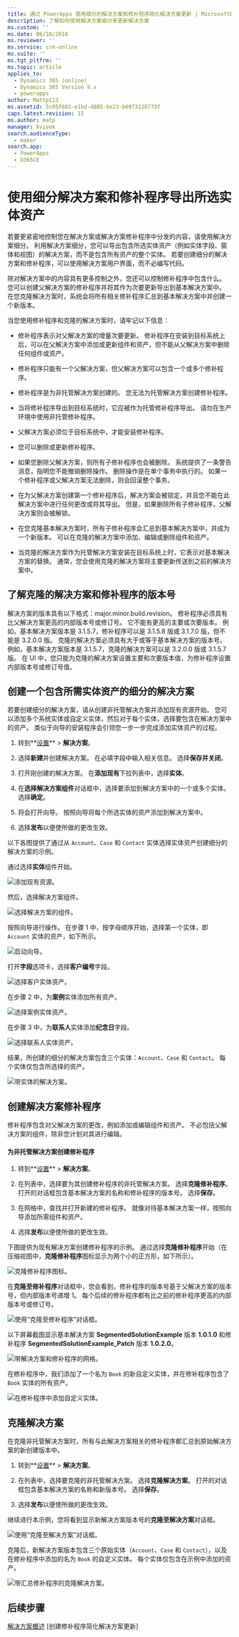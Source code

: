 ```yaml
---
title: 通过 PowerApps 使用细分的解决方案和修补程序简化解决方案更新 | MicrosoftDocs
description: 了解如何使用解决方案细分来更新解决方案
ms.custom: ''
ms.date: 06/18/2018
ms.reviewer: ''
ms.service: crm-online
ms.suite: ''
ms.tgt_pltfrm: ''
ms.topic: article
applies_to:
  - Dynamics 365 (online)
  - Dynamics 365 Version 9.x
  - powerapps
author: Mattp123
ms.assetid: 5c05f683-e1bd-4885-be23-b6973128773f
caps.latest.revision: 15
ms.author: matp
manager: kvivek
search.audienceType:
  - maker
search.app:
  - PowerApps
  - D365CE
---
```

# <a name="use-segmented-solutions-and-patches-to-export-selected-entity-assets"></a>使用细分解决方案和修补程序导出所选实体资产

若要更紧密地控制您在解决方案或解决方案修补程序中分发的内容，请使用解决方案细分。 利用解决方案细分，您可以导出包含所选实体资产（例如实体字段、窗体和视图）的解决方案，而不是包含所有资产的整个实体。 若要创建细分的解决方案和修补程序，可以使用解决方案用户界面，而不必编写代码。  
  
 除对解决方案中的内容具有更多控制之外，您还可以控制修补程序中包含什么。 您可以创建父解决方案的修补程序并将其作为次要更新导出到基本解决方案中。 在您克隆解决方案时，系统会将所有相关修补程序汇总到基本解决方案中并创建一个新版本。  
  
 当您使用修补程序和克隆的解决方案时，请牢记以下信息：  
  
-   修补程序表示对父解决方案的增量次要更新。 修补程序在安装到目标系统上后，可以在父解决方案中添加或更新组件和资产，但不能从父解决方案中删除任何组件或资产。  
  
-   修补程序只能有一个父解决方案，但父解决方案可以包含一个或多个修补程序。  
  
-   修补程序是为非托管解决方案创建的。 您无法为托管解决方案创建修补程序。  
  
-   当将修补程序导出到目标系统时，它应被作为托管修补程序导出。 请勿在生产环境中使用非托管修补程序。  
  
-   父解决方案必须位于目标系统中，才能安装修补程序。  
  
-   您可以删除或更新修补程序。  
  
-   如果您删除父解决方案，则所有子修补程序也会被删除。 系统提供了一条警告消息，指明您不能撤销删除操作。 删除操作是在单个事务中执行的。 如果一个修补程序或父解决方案无法删除，则会回滚整个事务。  
  
-   在为父解决方案创建第一个修补程序后，解决方案会被锁定，并且您不能在此解决方案中进行任何更改或将其导出。 但是，如果删除所有子修补程序，父解决方案则会被解锁。  
  
-   在您克隆基本解决方案时，所有子修补程序会汇总到基本解决方案中，并成为一个新版本。 可以在克隆的解决方案中添加、编辑或删除组件和资产。  
  
-   当克隆的解决方案作为托管解决方案安装在目标系统上时，它表示对基本解决方案的替换。 通常，您会使用克隆的解决方案将主要更新传送到之前的解决方案中。  
  
## <a name="understanding-version-numbers-for-cloned-solutions-and-patches"></a>了解克隆的解决方案和修补程序的版本号  
 解决方案的版本具有以下格式：major.minor.build.revision。 修补程序必须具有比父解决方案更高的内部版本号或修订号。 它不能有更高的主要或次要版本。 例如，基本解决方案版本是 3.1.5.7，修补程序可以是 3.1.5.8 版或 3.1.7.0 版，但不能是 3.2.0.0 版。 克隆的解决方案必须具有大于或等于基本解决方案的版本号。 例如，基本解决方案版本是 3.1.5.7，克隆的解决方案可以是 3.2.0.0 版或 3.1.5.7 版。 在 UI 中，您只能为克隆的解决方案设置主要和次要版本值，为修补程序设置内部版本号或修订号值。  
  
## <a name="create-a-segmented-solution-with-the-entity-assets-you-want"></a>创建一个包含所需实体资产的细分的解决方案  
 若要创建细分的解决方案，请从创建非托管解决方案并添加现有资源开始。 您可以添加多个系统实体或自定义实体，然后对于每个实体，选择要包含在解决方案中的资产。 类似于向导的安装程序会引领您一步一步完成添加实体资产的过程。  
  
1. 转到**[设置](../model-driven-apps/advanced-navigation.md#settings)** > **解决方案**。   
  
2.  选择**新建**并创建解决方案。 在必填字段中输入相关信息。 选择**保存并关闭**。  
  
3.  打开刚创建的解决方案。 在**添加现有**下拉列表中，选择**实体**。  
  
4.  在**选择解决方案组件**对话框中，选择要添加到解决方案中的一个或多个实体。 选择**确定**。  
  
5.  将会打开向导。 按照向导将每个所选实体的资产添加到解决方案中。  
  
6.  选择**发布**以便使所做的更改生效。  
  
 以下各图提供了通过从 `Account`、`Case` 和 `Contact` 实体选择实体资产创建细分的解决方案的示例。  
  
 通过选择**实体**组件开始。  
  
 ![添加现有资源。](media/solution-segmentation-add-existing-resources-admin.png "添加现有资源。")  
  
 然后，选择解决方案组件。  
  
 ![选择解决方案的组件。](media/solution-segmentation-select-components-admin.png "选择解决方案的组件。")  
  
 按照向导进行操作。 在步骤 1 中，按字母顺序开始，选择第一个实体，即 `Account` 实体的资产，如下所示。  
  
 ![启动向导。](media/solution-segmentation-wizard-starts-admin.png "启动向导。")  
  
 打开**字段**选项卡，选择**客户编号**字段。  
  
 ![选择客户实体资产。](media/solution-segmentation-select-account-assets-admin.png "选择客户实体资产。")  
  
 在步骤 2 中，为**案例**实体添加所有资产。  
  
 ![选择案例实体资产。](media/solution-segmentation-select-case-assets-admin.png "选择案例实体资产。")  
  
 在步骤 3 中，为**联系人**实体添加**纪念日**字段。  
  
 ![选择联系人实体资产。](media/solution-segmentation-select-contact-assets-admin.png "选择联系人实体资产。")  
  
 结果，所创建的细分的解决方案包含三个实体：`Account`、`Case` 和 `Contact`。 每个实体仅包含所选择的资产。  
  
 ![带实体的解决方案。](media/solution-segmentation-solution-entities-admin.png "带实体的解决方案。")  
  
## <a name="create-a-solution-patch"></a>创建解决方案修补程序  
 修补程序包含对父解决方案的更改，例如添加或编辑组件和资产。 不必包括父解决方案的组件，除非您计划对其进行编辑。  
  
 #### <a name="create-a-patch-for-an-unmanaged-solution"></a>为非托管解决方案创建修补程序  
  
1. 转到**[设置](../model-driven-apps/advanced-navigation.md#settings)** > **解决方案**。   
  
2.  在列表中，选择要为其创建修补程序的非托管解决方案。 选择**克隆修补程序**。 打开的对话框包含基本解决方案的名称和修补程序的版本号。 选择**保存**。  
  
3.  在网格中，查找并打开新建的修补程序。 就像对待基本解决方案一样，按照向导添加所需组件和资产。  
  
4.  选择**发布**以便使所做的更改生效。  
  
 下图提供为现有解决方案创建修补程序的示例。 通过选择**克隆修补程序**开始（在压缩视图中，**克隆修补程序**图标显示为两个小的正方形，如下所示）。  
  
 ![克隆修补程序图标。](media/solution-segmentation-click-patch-icon-admin.png "克隆修补程序图标。")  
  
 在**克隆至修补程序**对话框中，您会看到，修补程序的版本号基于父解决方案的版本号，但内部版本号递增 1。 每个后续的修补程序都有比之前的修补程序更高的内部版本号或修订号。  
  
 ![使用“克隆至修补程序”对话框。](media/solution-segmentation-clone-patch-dialog-admin.png "使用“克隆至修补程序”对话框。")  
  
 以下屏幕截图显示基本解决方案 **SegmentedSolutionExample** 版本 **1.0.1.0** 和修补程序 **SegmentedSolutionExample_Patch** 版本 **1.0.2.0**。  
  
 ![带解决方案和修补程序的网格。](media/solution-segmentation-solution-patch-grid-admin.png "带解决方案和修补程序的网格。")  
  
 在修补程序中，我们添加了一个名为 `Book` 的新自定义实体，并在修补程序包含了 `Book` 实体的所有资产。  
  
 ![在修补程序中添加自定义实体。](media/solution-segmentation-add-book-patch-admin.png "在修补程序中添加自定义实体。")  
  
## <a name="clone-a-solution"></a>克隆解决方案  
 在克隆非托管解决方案时，所有与此解决方案相关的修补程序都汇总到原始解决方案的新创建版本中。  
  
1. 转到**[设置](../model-driven-apps/advanced-navigation.md#settings)** > **解决方案**。   
  
2.  在列表中，选择要克隆的非托管解决方案。 选择**克隆解决方案**。 打开的对话框包含基本解决方案的名称和新版本号。 选择**保存**。  
  
3.  选择**发布**以便使所做的更改生效。  
  
 继续进行本示例，您将看到显示新解决方案版本号的**克隆至解决方案**对话框。  
  
 ![使用“克隆至解决方案”对话框。](media/solution-segmentation-clone-solution-dialog-admin.png "使用“克隆至解决方案”对话框。")  
  
 克隆后，新解决方案版本包含三个原始实体（`Account`、`Case` 和 `Contact`），以及在修补程序中添加的名为 `Book` 的自定义实体。 每个实体仅包含在示例中添加的资产。  
  
 ![带汇总修补程序的克隆解决方案。](media/solution-segmentation-solution-rolled-up-patch-admin.png "带汇总修补程序的克隆解决方案。")  
  
## <a name="next-steps"></a>后续步骤  
 [解决方案概述](solutions-overview.md) [创建修补程序简化解决方案更新]

